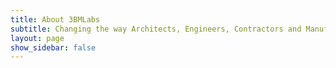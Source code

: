 ```yaml
---
title: About 3BMLabs
subtitle: Changing the way Architects, Engineers, Contractors and Manufacturers design and build building
layout: page
show_sidebar: false
---
```

